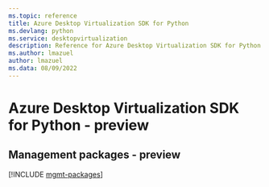 ```yaml
---
ms.topic: reference
title: Azure Desktop Virtualization SDK for Python
ms.devlang: python
ms.service: desktopvirtualization
description: Reference for Azure Desktop Virtualization SDK for Python
ms.author: lmazuel
author: lmazuel
ms.data: 08/09/2022
---
```

# Azure Desktop Virtualization SDK for Python - preview

## Management packages - preview
[!INCLUDE [mgmt-packages](desktop-virtualization-mgmt-index.md)]
